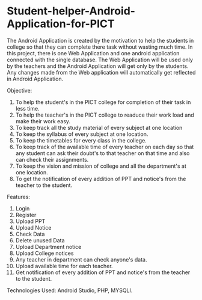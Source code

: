 # Student-helper-Android-Application-for-PICT
The Android Application is created by the motivation to help the students in college so that they can complete there task without wasting much time. In this project, there is one Web Application and one android application connected with the single database. The Web Application will be used only by the teachers and the Android Application will get only by the students. Any changes made from the Web application will automatically get reflected in Android Application.

Objective:

1. To help the student's in the PICT college for completion of their task in less time.
2. To help the teacher's in the PICT college to readuce their work load and make their work easy.
3. To keep track all the study material of every subject at one location
4. To keep the syllabus of every subject at one location.
5. To keep the timetables for every class in the college.
6. To keep track of the available time of every teacher on each day so that any student can ask their doubt's to that teacher      on that time and also can check their assignments.
7. To keep the vision and mission of college and all the department's at one location.
8. To get the notification of every addition of PPT and notice's from the teacher to the student.


Features:

1. Login
2. Register
3. Upload PPT
4. Upload Notice
5. Check Data
6. Delete unused Data
7. Upload Department notice
8. Upload College notices
9. Any teacher in department can check anyone's data.
10. Upload available time for each teacher.
10. Get notification of every addition of PPT and notice's from the teacher to the student.

Technologies Used: Android Studio, PHP, MYSQLI.
